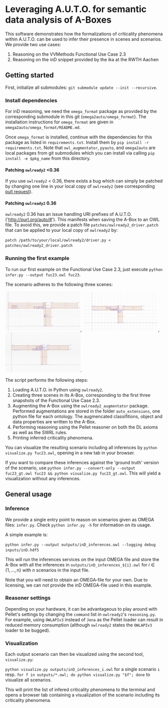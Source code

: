 # Leveraging A.U.T.O. for semantic data analysis of A-Boxes

This software demonstrates how the formalizations of criticality phenomena within A.U.T.O. can be used to infer their presence in scenes and scenarios.  
We provide two use cases:

1. Reasoning on the VVMethods Functional Use Case 2.3
2. Reasoning on the inD snippet provided by the ika at the RWTH Aachen

## Getting started

First, initialize all submodules: `git submodule update --init --recursive`.

### Install dependencies 

For inD reasoning, we need the `omega_format` package as provided by the corresponding submodule in this git (`omega2auto/omega_format`). 
The installation instructions for `omega_format` are given in `omega2auto/omega_format/README.md`. 

Once `omega_format` is installed, continue with the dependencies for this package as listed in `requirements.txt`. 
Install them by `pip install -r requirements.txt`.
Note that `owl_augmentator`, `pyauto`, and `omega2auto` are local packages from git submodules which you can install via calling `pip install -e $pkg_name` from this directory. 

#### Patching `owlready2` <0.36

If you use `owlready2` < 0.36, there exists a bug which can simply be patched by changing one line in your local copy of `owlready2` (see corresponding [pull request](https://bitbucket.org/jibalamy/owlready2/pull-requests/12)).

#### Patching `owlready2` 0.36

`owlready2` 0.36 has an issue handling URI prefixes of A.U.T.O. ('http://purl.org/auto/#'). 
This manifests when saving the A-Box to an OWL file.
To avoid this, we provide a patch file `patches/owlready2_driver.patch` that can be applied to your local copy of `owlready2` by:

`patch /path/to/your/local/owlready2/driver.py < patches/owlready2_driver.patch`

### Running the first example

To run our first example on the Functional Use Case 2.3, just execute `python infer.py --output fuc23.owl fuc23`. 

The scenario adheres to the following three scenes:

<img src="doc/fuc_2_3/fuc-2-3-scene-1.svg"  width="240">, 
<img src="doc/fuc_2_3/fuc-2-3-scene-2.svg"  width="240">, 
<img src="doc/fuc_2_3/fuc-2-3-scene-3.svg"  width="240">.

The script performs the following steps:

1. Loading A.U.T.O. in Python using `owlready2`.
2. Creating three scenes in its A-Box, corresponding to the first three snapshots of the Functional Use Case 2.3.
3. Augmenting the A-Box using the `owlready2_augmentator` package. Performed augmentations are stored in the folder `auto_extensions`, one python file for each ontology. The augmencated classifitions, object and data properties are written to the A-Box.
4. Performing reasoning using the Pellet reasoner on both the DL axioms as well as the SWRL rules.
5. Printing inferred criticality phenomena.

You can visualize the resulting scenario including all inferences by `python visualize.py fuc23.owl`, opening in a new tab in your browser. 

If you want to compare these inferences against the 'ground truth' version of the scenario, use `python infer.py --convert-only --output fuc23_gt.owl fuc23 && python visualize.py fuc23_gt.owl`. 
This will yield a visualization without any inferences. 

## General usage

### Inference

We provide a single entry point to reason on scenarios given as OMEGA files: `infer.py`. 
Check `python infer.py -h` for information on its usage. 

A simple example is:

`python infer.py --output outputs/inD_inferences.owl --logging debug inputs/inD.hdf5`

This will run the inferences services on the input OMEGA file and store the A-Box with all the inferences in `outputs/inD_inferences_${i}.owl` for $`i \in \{1, \dots, n\}`$ with $`n`$ scenarios in the input file. 

Note that you will need to obtain an OMEGA-file for your own. Due to licensing, we can not provide the inD OMEGA-file used in this example.

### Reasoner settings

Depending on your hardware, it can be advantageous to play around with Pellet's settings by changing the `command` list in `owlready2`'s `reasoning.py`. 
For example, using `OWLAPIv3` instead of `Jena` as the Pellet loader can result in reduced memory consumption (although `owlready2` states the `OWLAPIv3` loader to be bugged). 

### Visualization

Each output scenario can then be visualized using the second tool, `visualize.py`:

`python visualize.py outputs/inD_inferences_i.owl` for a single scenario `i` resp. `for f in outputs/*.owl; do python visualize.py "$f"; done` to visualize all scenarios.

This will print the list of infered criticality phenomena to the terminal and opens a browser tab containing a visualization of the scenario including its criticality phenomena.
